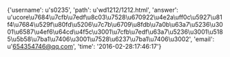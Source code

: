 {'username': u's0235', 'path': u'wd1212/1212.html', 'answer': u'ucore\u7684\u7cfb\u7edf\u8c03\u7528\u670922\u4e2a\uff0c\u5927\u81f4\u7684\u529f\u80fd\u5206\u7c7b\u6709\u8fdb\u7a0b\u63a7\u5236\u3001\u6587\u4ef6\u64cd\u4f5c\u3001\u7cfb\u7edf\u63a7\u5236\u3001\u5185\u5b58\u7ba1\u7406\u3001\u7528\u6237\u7ba1\u7406\u3002', 'email': u'654354746@qq.com', 'time': '2016-02-28:17:46:17'}